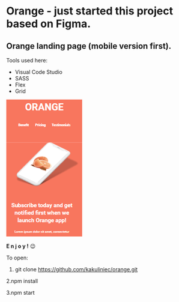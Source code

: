 # Orange - just started this project based on Figma.
## Orange landing page (mobile version first).


Tools used here:
- Visual Code Studio
- SASS
- Flex
- Grid

![Cover of this project](src/assets/img/cover.PNG)

**E n j o y !** 😉

To open:

1. git clone https://github.com/kakuliniec/orange.git

2.npm install

3.npm start

